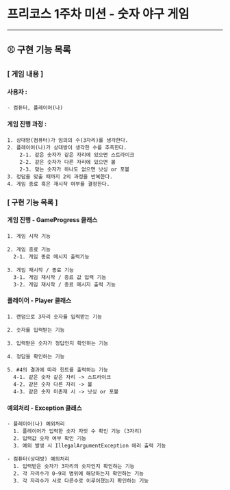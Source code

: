 # 프리코스 1주차 미션 - 숫자 야구 게임

---

## ⚾ 구현 기능 목록

### [ 게임 내용 ]
  #### 사용자 : 
    - 컴퓨터, 플레이어(나)

  #### 게임 진행 과정 :
    1. 상대방(컴퓨터)가 임의의 수(3자리)를 생각한다.
    2. 플레이어(나)가 상대방이 생각한 수를 추측한다.
        2-1. 같은 숫자가 같은 자리에 있으면 스트라이크
        2-2. 같은 숫자가 다른 자리에 있으면 볼
        2-3. 맞는 숫자가 하나도 없으면 낫싱 or 포볼
    3. 정답을 맞출 때까지 2의 과정을 반복한다.
    4. 게임 종료 혹은 재시작 여부를 결정한다.

### [ 구현 기능 목록 ]
  #### 게임 진행 - GameProgress 클래스
    1. 게임 시작 기능

    2. 게임 종료 기능
      2-1. 게임 종료 메시지 출력기능

    3. 게임 재시작 / 종료 기능
      3-1. 게임 재시작 / 종료 값 입력 기능
      3-2. 게임 재시작 / 종료 메시지 출력 기능

  #### 플레이어 - Player 클래스
    1. 랜덤으로 3자리 숫자를 입력받는 기능

    2. 숫자를 입력받는 기능

    3. 입력받은 숫자가 정답인지 확인하는 기능

    4. 정답을 확인하는 기능

    5. #4의 결과에 따라 힌트를 출력하는 기능
      4-1. 같은 숫자 같은 자리 -> 스트라이크
      4-2. 같은 숫자 다른 자리 -> 볼
      4-3. 같은 숫자 미존재 시 -> 낫싱 or 포볼
  #### 예외처리 - Exception 클래스
    - 플레이어(나) 예외처리
      1. 플레이어가 입력한 숫자 자릿 수 확인 기능 (3자리)
      2. 입력값 숫자 여부 확인 기능
      3. 예외 발생 시 IllegalArgumentException 에러 출력 기능

    - 컴퓨터(상대방) 예외처리
      1. 입력받은 숫자가 3자리의 숫자인지 확인하는 기능
      2. 각 자리수가 0~9의 범위에 해당하는지 확인하는 기능
      3. 각 자리수가 서로 다른수로 이루어졌는지 확인하는 기능